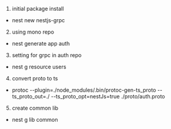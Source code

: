 1. initial package install
- nest new nestjs-grpc

2. using mono repo
- nest generate app auth

3. setting for grpc in auth repo
- nest g resource users

4. convert proto to ts
- protoc --plugin=./node_modules/.bin/protoc-gen-ts_proto --ts_proto_out=./ --ts_proto_opt=nestJs=true ./proto/auth.proto

5. create common lib
- nest g lib common